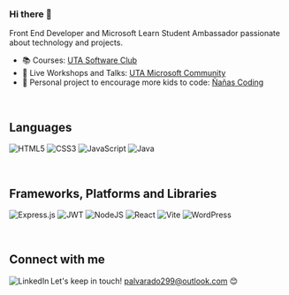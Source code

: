 ### Hi there 👋

Front End Developer and Microsoft Learn Student Ambassador passionate about technology and projects.

- 📚 Courses: [UTA Software Club](https://www.youtube.com/@clubdesoftwareuta3201)
- 🎥 Live Workshops and Talks: [UTA Microsoft Community](https://www.youtube.com/@utamicrosoftcommunity4354)
- 💙 Personal project to encourage more kids to code: [Ñañas Coding](https://www.instagram.com/nanascoding)

<br>

## Languages

![HTML5](https://img.shields.io/badge/html5-%23E34F26.svg?style=for-the-badge&logo=html5&logoColor=white)
![CSS3](https://img.shields.io/badge/css3-%231572B6.svg?style=for-the-badge&logo=css3&logoColor=white)
![JavaScript](https://img.shields.io/badge/javascript-%23323330.svg?style=for-the-badge&logo=javascript&logoColor=%23F7DF1E)
![Java](https://img.shields.io/badge/java-%23ED8B00.svg?style=for-the-badge&logo=openjdk&logoColor=white)

<br>

## Frameworks, Platforms and Libraries
![Express.js](https://img.shields.io/badge/express.js-%23404d59.svg?style=for-the-badge&logo=express&logoColor=%2361DAFB)
![JWT](https://img.shields.io/badge/JWT-black?style=for-the-badge&logo=JSON%20web%20tokens)
![NodeJS](https://img.shields.io/badge/node.js%20-%2343853D.svg?&style=for-the-badge&logo=node.js&logoColor=white)
![React](https://img.shields.io/badge/react%20-%2320232a.svg?&style=for-the-badge&logo=react&logoColor=%2361DAFB)
![Vite](https://img.shields.io/badge/vite-%23646CFF.svg?style=for-the-badge&logo=vite&logoColor=white)
![WordPress](https://img.shields.io/badge/WordPress-%23117AC9.svg?style=for-the-badge&logo=WordPress&logoColor=white)

<br>

## Connect with me

<a href="https://www.linkedin.com/in/priscila-alvarado-front-end-developer/" target="_blank">
    <img align="left" alt="LinkedIn" src="https://img.shields.io/badge/linkedin-%230077B5.svg?&style=for-the-badge&logo=linkedin&logoColor=white" />
</a>

Let's keep in touch! palvarado299@outlook.com 😊

